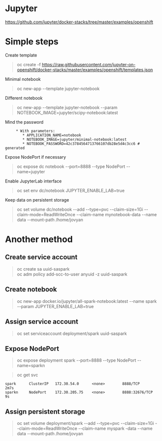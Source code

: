 # Jupyter

https://github.com/jupyter/docker-stacks/tree/master/examples/openshift

# Simple steps

Create template<br>

> oc create -f https://raw.githubusercontent.com/jupyter-on-openshift/docker-stacks/master/examples/openshift/templates.json<br>

Minimal notebook<br>

> oc new-app --template jupyter-notebook<br>

Different notebook<br>

> oc new-app --template jupyter-notebook  --param NOTEBOOK_IMAGE=jupyter/scipy-notebook:latest <br>

Mind the password<br>
```
     * With parameters:
        * APPLICATION_NAME=notebook
        * NOTEBOOK_IMAGE=jupyter/minimal-notebook:latest
        * NOTEBOOK_PASSWORD=42c3784564713766107db28e5d4c3cc6 # generated

```


Expose NodePort if necessary<br>

> oc expose dc  notebook  --port=8888 --type NodePort --name=jupyter<br>

Enable JupyterLab interface<br>

> oc set env dc/notebook JUPYTER_ENABLE_LAB=true<br>

Keep data on persistent storage<br>

> oc set volume dc/notebook --add --type=pvc --claim-size=1Gi --claim-mode=ReadWriteOnce --claim-name mynotebook-data --name data --mount-path /home/jovyan

# Another method 

## Create service account

> oc create sa uuid-saspark<br>
> oc adm policy add-scc-to-user anyuid -z uuid-saspark<br>

## Create notebook

> oc new-app docker.io/jupyter/all-spark-notebook:latest --name spark  --param  JUPYTER_ENABLE_LAB=true<br>

## Assign service account 

> oc set serviceaccount deployment/spark uuid-saspark

## Expose NodePort

> oc expose deployment  spark  --port=8888 --type NodePort --name=sparkn<br>

> oc get svc<br>
```
spark      ClusterIP   172.30.54.0      <none>        8888/TCP         2m7s
sparkn     NodePort    172.30.205.75    <none>        8888:32676/TCP   9s
```

## Assign persistent storage

> oc set volume deployment/spark --add --type=pvc --claim-size=1Gi --claim-mode=ReadWriteOnce --claim-name myspark -data --name data --mount-path /home/jovyan
